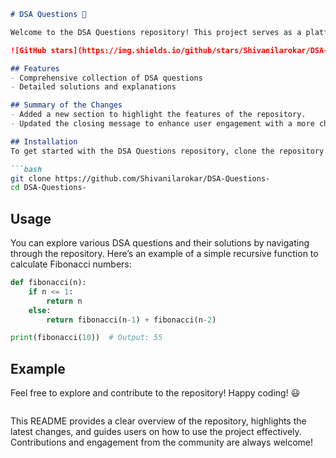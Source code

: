 ```markdown
# DSA Questions 🚀

Welcome to the DSA Questions repository! This project serves as a platform for developers and learners to practice and enhance their skills in Data Structures and Algorithms (DSA). This repository is designed to help you improve your understanding of various data structures and algorithms through a collection of questions and solutions.

![GitHub stars](https://img.shields.io/github/stars/Shivanilarokar/DSA-Questions-?style=social) ![Forks](https://img.shields.io/github/forks/Shivanilarokar/DSA-Questions-?style=social)

## Features
- Comprehensive collection of DSA questions
- Detailed solutions and explanations

## Summary of the Changes
- Added a new section to highlight the features of the repository.
- Updated the closing message to enhance user engagement with a more cheerful emoji.

## Installation
To get started with the DSA Questions repository, clone the repository and navigate into the project directory:

```bash
git clone https://github.com/Shivanilarokar/DSA-Questions-
cd DSA-Questions-
```

## Usage
You can explore various DSA questions and their solutions by navigating through the repository. Here’s an example of a simple recursive function to calculate Fibonacci numbers:

```python
def fibonacci(n):
    if n <= 1:
        return n
    else:
        return fibonacci(n-1) + fibonacci(n-2)

print(fibonacci(10))  # Output: 55
```

## Example
Feel free to explore and contribute to the repository! Happy coding! 😃

```
```

This README provides a clear overview of the repository, highlights the latest changes, and guides users on how to use the project effectively. Contributions and engagement from the community are always welcome!
```
